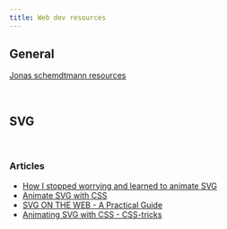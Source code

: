 ```yaml
---
title: Web dev resources
---
```


## General


[Jonas schemdtmann resources](https://codingheroes.io/resources/)

<br />

## SVG

<br />

### Articles

* [How I stopped worrying and learned to animate SVG](https://medium.com/@aniboaz/animate-svg-4fa7dd00e860)
* [Animate SVG with CSS](https://jonsuh.com/blog/animate-svg-with-css/)
* [SVG ON THE WEB - A Practical Guide](https://svgontheweb.com/)
* [Animating SVG with CSS - CSS-tricks](https://css-tricks.com/animating-svg-css/)
